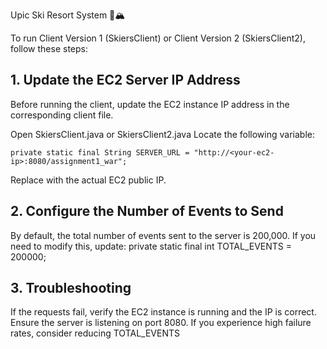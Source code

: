 Upic Ski Resort System 🚡🏔️

To run Client Version 1 (SkiersClient) or Client Version 2 (SkiersClient2), follow these steps:

## 1. Update the EC2 Server IP Address
Before running the client, update the EC2 instance IP address in the corresponding client file.

Open SkiersClient.java or SkiersClient2.java
Locate the following variable:

````
private static final String SERVER_URL = "http://<your-ec2-ip>:8080/assignment1_war";
````

Replace <your-ec2-ip> with the actual EC2 public IP.

## 2. Configure the Number of Events to Send
By default, the total number of events sent to the server is 200,000. If you need to modify this, update:
private static final int TOTAL_EVENTS = 200000;

## 3. Troubleshooting
If the requests fail, verify the EC2 instance is running and the IP is correct.
Ensure the server is listening on port 8080.
If you experience high failure rates, consider reducing TOTAL_EVENTS
